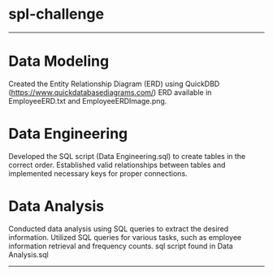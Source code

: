 # spl-challenge

-------------

# Data Modeling
Created the Entity Relationship Diagram (ERD) using QuickDBD (https://www.quickdatabasediagrams.com/)
ERD available in EmployeeERD.txt and EmployeeERDImage.png.

# Data Engineering
Developed the SQL script (Data Engineering.sql) to create tables in the correct order.
Established valid relationships between tables and implemented necessary keys for proper connections.

# Data Analysis
Conducted data analysis using SQL queries to extract the desired information.
Utilized SQL queries for various tasks, such as employee information retrieval and frequency counts.
sql script found in Data Analysis.sql

-------------
